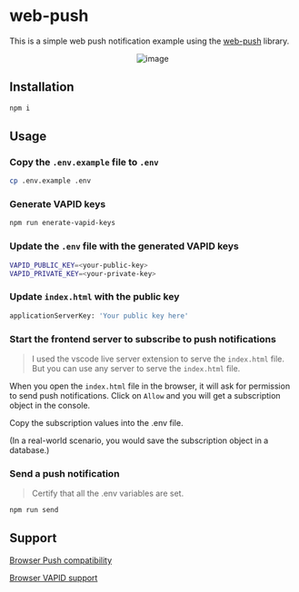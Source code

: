 # web-push

This is a simple web push notification example using the [web-push](https://www.npmjs.com/package/web-push) library.


<div align="center">
  
![image](https://github.com/user-attachments/assets/4ee20172-8950-47d8-b07c-c13f9dd48e2a)

</div>

## Installation

```bash
npm i
```

## Usage

### Copy the `.env.example` file to `.env`

```bash
cp .env.example .env
```

### Generate VAPID keys

```bash
npm run enerate-vapid-keys
```

### Update the `.env` file with the generated VAPID keys

```bash
VAPID_PUBLIC_KEY=<your-public-key>
VAPID_PRIVATE_KEY=<your-private-key>
```

### Update `index.html` with the public key

```bash
applicationServerKey: 'Your public key here'
```

### Start the frontend server to subscribe to push notifications

> I used the vscode live server extension to serve the `index.html` file. But you can use any server to serve the `index.html` file.

When you open the `index.html` file in the browser, it will ask for permission to send push notifications. Click on `Allow` and you will get a subscription object in the console.

Copy the subscription values into the .env file.

(In a real-world scenario, you would save the subscription object in a database.)

### Send a push notification

> Certify that all the .env variables are set.

```bash
npm run send
```

## Support

[Browser Push compatibility](https://developer.mozilla.org/en-US/docs/Web/API/Push_API#browser_compatibility)

[Browser VAPID support](https://github.com/web-push-libs/web-push?tab=readme-ov-file#browser-support)
